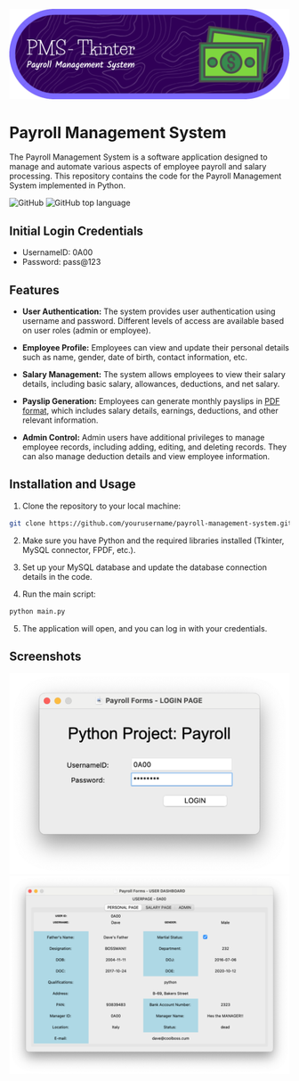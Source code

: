 ![Header](./screenshots/github-header-image.png)

# Payroll Management System

The Payroll Management System is a software application designed to manage and automate various aspects of employee payroll and salary processing. This repository contains the code for the Payroll Management System implemented in Python.

![GitHub](https://img.shields.io/github/license/duisternis/payroll-management-system?style=for-the-badge)
![GitHub top language](https://img.shields.io/github/languages/top/duisternis/payroll-management-system?style=for-the-badge)

## Initial Login Credentials

- UsernameID: 0A00
- Password: pass@123

## Features

- **User Authentication:** The system provides user authentication using username and password. Different levels of access are available based on user roles (admin or employee).

- **Employee Profile:** Employees can view and update their personal details such as name, gender, date of birth, contact information, etc.

- **Salary Management:** The system allows employees to view their salary details, including basic salary, allowances, deductions, and net salary.

- **Payslip Generation:** Employees can generate monthly payslips in [PDF format](./0A00-September-payslip.pdf), which includes salary details, earnings, deductions, and other relevant information.

- **Admin Control:** Admin users have additional privileges to manage employee records, including adding, editing, and deleting records. They can also manage deduction details and view employee information.

## Installation and Usage

1. Clone the repository to your local machine:

```bash
git clone https://github.com/yourusername/payroll-management-system.git
```

2. Make sure you have Python and the required libraries installed (Tkinter, MySQL connector, FPDF, etc.).

3. Set up your MySQL database and update the database connection details in the code.

4. Run the main script:

```bash
python main.py
```

5. The application will open, and you can log in with your credentials.

## Screenshots

![App Screenshot](./screenshots/s1.png)
![App Screenshot](./screenshots/s2.png)
